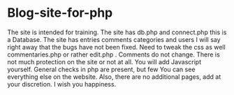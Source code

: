 # Blog-site-for-php
The site is intended for training. The site has db.php and connect.php this is a Database. The site has entries comments categories and users I will say right away that the bugs have not been fixed. Need to tweak the css as well commentaries.php or rather edit.php . Comments do not change. There is not much protection on the site or not at all. You will add Javascript yourself. General checks in php are present, but few You can see everything else on the website. Also, there are no additional pages, add at your discretion. I wish you happiness.
